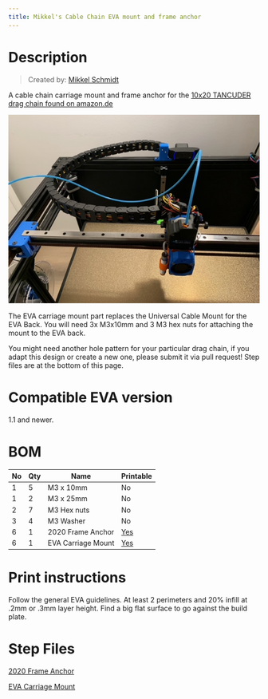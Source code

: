 ```yaml
---
title: Mikkel's Cable Chain EVA mount and frame anchor
---
```


# Description

> Created by: [Mikkel Schmidt](https://github.com/miklschmidt)

A cable chain carriage mount and frame anchor for the [10x20 TANCUDER drag chain found on amazon.de](https://www.amazon.de/gp/product/B07VGC8QJR/)

![tancuder_10x20_cable_chain](assets/tancuder_10x20_cable_chain.jpeg)

The EVA carriage mount part replaces the Universal Cable Mount for the EVA Back. You will need 3x M3x10mm and 3 M3 hex nuts for attaching the mount to the EVA back.

You might need another hole pattern for your particular drag chain, if you adapt this design or create a new one, please submit it via pull request! Step files are at the bottom of this page.

# Compatible EVA version
1.1 and newer.

# BOM
| No | Qty | Name                                           | Printable |
| -- | --- | ---------------------------------------------- | --------- |
| 1  | 5   | M3 x 10mm                                      | No        |
| 1  | 2   | M3 x 25mm                                      | No        |
| 2  | 7   | M3 Hex nuts                                    | No        |
| 3  | 4   | M3 Washer                                      | No        |
| 6  | 1   | 2020 Frame Anchor                              | [Yes](stl/tancuder_10x20_cable_chain_2020_frame_anchor.stl) |
| 6  | 1   | EVA Carriage Mount                             | [Yes](stl/tancuder_10x20_cable_chain_eva_mount.stl) |

# Print instructions
Follow the general EVA guidelines. At least 2 perimeters and 20% infill at .2mm or .3mm layer height. Find a big flat surface to go against the build plate.

# Step Files
[2020 Frame Anchor](assets/tancuder_10x20_cable_chain_frame_anchor.step)

[EVA Carriage Mount](assets/tancuder_10x20_cable_chain_eva_mount.step)